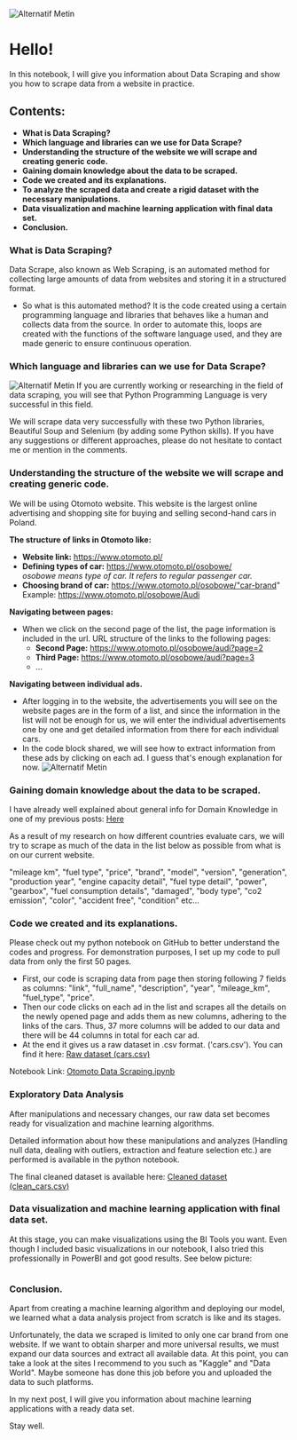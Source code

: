 ![Alternatif Metin](https://github.com/emir1031/03_PROJECTS/blob/main/09_Data_Scraping/pics/asg.png)
# Hello!
In this notebook, I will give you information about Data Scraping and show you how to scrape data from a website in practice. 

## Contents:
- **What is Data Scraping?**
- **Which language and libraries can we use for Data Scrape?**
- **Understanding the structure of the website we will scrape and creating generic code.**
- **Gaining domain knowledge about the data to be scraped.**
- **Code we created and its explanations.**
- **To analyze the scraped data and create a rigid dataset with the necessary manipulations.**
- **Data visualization and machine learning application with final data set.**
- **Conclusion.**

### What is Data Scraping?
Data Scrape, also known as Web Scraping, is an automated method for collecting large amounts of data from websites and storing it in a structured format.<br>
- So what is this automated method? It is the code created using a certain programming language and libraries that behaves like a human and collects data from the source. In order to automate this, loops are created with the functions of the software language used, and they are made generic to ensure continuous operation.

### Which language and libraries can we use for Data Scrape?
![Alternatif Metin](https://github.com/emir1031/03_PROJECTS/blob/main/09_Data_Scraping/pics/pic1.jpg)
If you are currently working or researching in the field of data scraping, you will see that Python Programming Language is very successful in this field.

We will scrape data very successfully with these two Python libraries, Beautiful Soup and Selenium (by adding some Python skills). If you have any suggestions or different approaches, please do not hesitate to contact me or mention in the comments.

### Understanding the structure of the website we will scrape and creating generic code.
We will be using Otomoto website. This website is the largest online advertising and shopping site for buying and selling second-hand cars in Poland.

**The structure of links in Otomoto like:**
- **Website link:** https://www.otomoto.pl/
- **Defining types of car:** https://www.otomoto.pl/osobowe/ <br> *osobowe means type of car. It refers to regular passenger car.*
- **Choosing brand of car:** https://www.otomoto.pl/osobowe/"car-brand" <br> Example: https://www.otomoto.pl/osobowe/Audi

**Navigating between pages:**
- When we click on the second page of the list, the page information is included in the url. URL structure of the links to the following pages:
    - **Second Page:** https://www.otomoto.pl/osobowe/audi?page=2
    - **Third Page:** https://www.otomoto.pl/osobowe/audi?page=3
    - ...

**Navigating between individual ads.**<br>
- After logging in to the website, the advertisements you will see on the website pages are in the form of a list, and since the information in the list will not be enough for us, we will enter the individual advertisements one by one and get detailed information from there for each individual cars.
- In the code block shared, we will see how to extract information from these ads by clicking on each ad. I guess that's enough explanation for now.
![Alternatif Metin](https://github.com/emir1031/03_PROJECTS/blob/main/09_Data_Scraping/pics/Untitled.png)

### Gaining domain knowledge about the data to be scraped.
I have already well explained about general info for Domain Knowledge in one of my previous posts: [Here](https://www.linkedin.com/posts/emirhan-bozdogan_data-datascientist-dataanalysts-activity-6916958622887370752-zUpc?utm_source=share&utm_medium=member_desktop)

As a result of my research on how different countries evaluate cars, we will try to scrape as much of the data in the list below as possible from what is on our current website.

"mileage km", "fuel type", "price", "brand", "model", "version", "generation", "production year", "engine capacity detail", "fuel type detail", "power", "gearbox", "fuel consumption details", "damaged", "body type", "co2 emission", "color", "accident free", "condition" etc...

### Code we created and its explanations.

Please check out my python notebook on GitHub to better understand the codes and progress. For demonstration purposes, I set up my code to pull data from only the first 50 pages.
- First, our code is scraping data from page then storing following 7 fields as columns: "link", "full_name", "description", "year", "mileage_km", "fuel_type", "price".
- Then our code clicks on each ad in the list and scrapes all the details on the newly opened page and adds them as new columns, adhering to the links of the cars. Thus, 37 more columns will be added to our data and there will be 44 columns in total for each car ad.
- At the end it gives us a raw dataset in .csv format. ('cars.csv'). You can find it here: [Raw dataset (cars.csv)](https://github.com/emir1031/03_PROJECTS/blob/main/09_Data_Scraping/cars.csv)

Notebook Link: [Otomoto Data Scraping.ipynb](https://github.com/emir1031/03_PROJECTS/blob/main/09_Data_Scraping/Otomoto%20Data%20Scraping.ipynb)

### Exploratory Data Analysis
After manipulations and necessary changes, our raw data set becomes ready for visualization and machine learning algorithms.

Detailed information about how these manipulations and analyzes (Handling null data, dealing with outliers, extraction and feature selection etc.) are performed is available in the python notebook.

The final cleaned dataset is available here: [Cleaned dataset (clean_cars.csv)](https://github.com/emir1031/03_PROJECTS/blob/main/09_Data_Scraping/clean_cars.csv)

### Data visualization and machine learning application with final data set.
At this stage, you can make visualizations using the BI Tools you want. Even though I included basic visualizations in our notebook, I also tried this professionally in PowerBI and got good results. See below picture:
<p align="center">
  <img src="https://github.com/emir1031/03_PROJECTS/blob/main/09_Data_Scraping/pics/1.png" alt=""><br>
  <img src="https://github.com/emir1031/03_PROJECTS/blob/main/09_Data_Scraping/pics/2.png" alt=""><br>
  <img src="https://github.com/emir1031/03_PROJECTS/blob/main/09_Data_Scraping/pics/3.png" alt=""><br>
  <img src="https://github.com/emir1031/03_PROJECTS/blob/main/09_Data_Scraping/pics/4.png" alt=""><br>
  <img src="https://github.com/emir1031/03_PROJECTS/blob/main/09_Data_Scraping/pics/5.png" alt=""><br>
</p>

### Conclusion.
Apart from creating a machine learning algorithm and deploying our model, we learned what a data analysis project from scratch is like and its stages.

Unfortunately, the data we scraped is limited to only one car brand from one website. If we want to obtain sharper and more universal results, we must expand our data sources and extract all available data. At this point, you can take a look at the sites I recommend to you such as "Kaggle" and "Data World". Maybe someone has done this job before you and uploaded the data to such platforms.

In my next post, I will give you information about machine learning applications with a ready data set.

Stay well.


